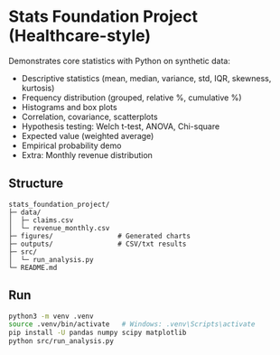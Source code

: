# Stats Foundation Project (Healthcare-style)

Demonstrates core statistics with Python on synthetic data:

- Descriptive statistics (mean, median, variance, std, IQR, skewness, kurtosis)
- Frequency distribution (grouped, relative %, cumulative %)
- Histograms and box plots
- Correlation, covariance, scatterplots
- Hypothesis testing: Welch t-test, ANOVA, Chi-square
- Expected value (weighted average)
- Empirical probability demo
- Extra: Monthly revenue distribution

## Structure
```
stats_foundation_project/
├─ data/
│  ├─ claims.csv
│  └─ revenue_monthly.csv
├─ figures/                # Generated charts
├─ outputs/                # CSV/txt results
├─ src/
│  └─ run_analysis.py
└─ README.md
```

## Run
```bash
python3 -m venv .venv
source .venv/bin/activate   # Windows: .venv\Scripts\activate
pip install -U pandas numpy scipy matplotlib
python src/run_analysis.py
```
